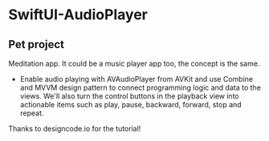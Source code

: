 # SwiftUI-AudioPlayer

## Pet project

Meditation app. It could be a music player app too, the concept is the same.

- Enable audio playing with AVAudioPlayer from AVKit and use Combine and MVVM design pattern to connect programming logic and data to the views. We'll also turn the control buttons in the playback view into actionable items such as play, pause, backward, forward, stop and repeat.

Thanks to designcode.io for the tutorial!

